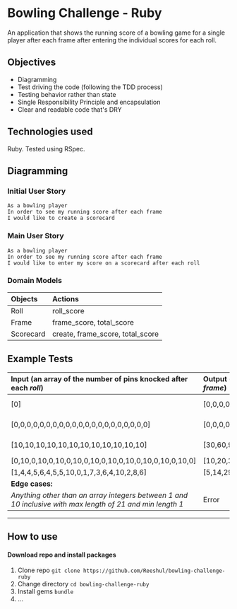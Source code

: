 # Bowling Challenge - Ruby #

An application that shows the running score of a bowling game for a single player after each frame after entering the individual scores for each roll.

## Objectives

- Diagramming
- Test driving the code (following the TDD process)
- Testing behavior rather than state
- Single Responsibility Principle and encapsulation
- Clear and readable code that's DRY

## Technologies used

Ruby. Tested using RSpec.

## Diagramming ##

### Initial User Story ###

```
As a bowling player
In order to see my running score after each frame
I would like to create a scorecard
```

### Main User Story ###

```
As a bowling player
In order to see my running score after each frame
I would like to enter my score on a scorecard after each roll 
```

### Domain Models ###
| Objects     | Actions     |
| :------------- | :------------- |
| Roll       | roll_score |
| Frame       | frame_score, total_score |
| Scorecard       | create, frame_score, total_score |


## Example Tests ##

| Input (an array of the number of pins knocked after each _roll_)|Output (running score at the end of each _frame_)|Notes | 
| :------------- | :------------- | :----: |
| [0]       | [0,0,0,0,0,0,0,0,0,0] | Gutter Game |
| [0,0,0,0,0,0,0,0,0,0,0,0,0,0,0,0,0,0,0,0,0] | [0,0,0,0,0,0,0,0,0,0] | Gutter Game |
| [10,10,10,10,10,10,10,10,10,10,10,10] | [30,60,90,120,150,180,210,240,270,300]| Perfect Game |
| [0,10,0,10,0,10,0,10,0,10,0,10,0,10,0,10,0,10,0,10,0] | [10,20,30,40,50,60,70,80,90,100] |
| [1,4,4,5,6,4,5,5,10,0,1,7,3,6,4,10,2,8,6] | [5,14,29,49,60,61,77,97,117,133] |
| **Edge cases:** | |  |
| *Anything other than an array integers between 1 and 10 inclusive with max length of 21 and min length 1* | Error|

***

## How to use ##

#### Download repo and install packages

1. Clone repo `git clone https://github.com/Reeshul/bowling-challenge-ruby`
2. Change directory `cd bowling-challenge-ruby`
3. Install gems `bundle`
4. ...



